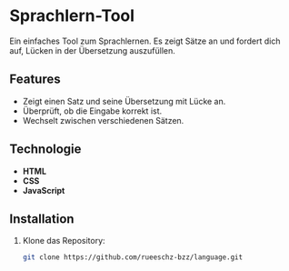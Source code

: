 # Sprachlern-Tool

Ein einfaches Tool zum Sprachlernen. Es zeigt Sätze an und fordert dich auf, Lücken in der Übersetzung auszufüllen.

## Features

- Zeigt einen Satz und seine Übersetzung mit Lücke an.
- Überprüft, ob die Eingabe korrekt ist.
- Wechselt zwischen verschiedenen Sätzen.

## Technologie

- **HTML**
- **CSS**
- **JavaScript**

## Installation

1. Klone das Repository:

   ```bash
   git clone https://github.com/rueeschz-bzz/language.git
